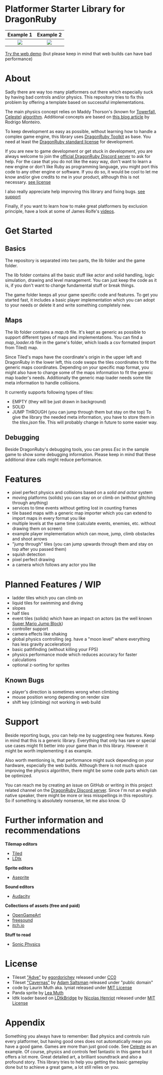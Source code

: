 # Platformer Starter Library for DragonRuby

|           Example 1            |            Example 2             |
|:------------------------------:|:--------------------------------:|
| ![](/screenshots/features.gif) | ![](/screenshots/features_2.gif) |

[Try the web demo](https://lyniat.github.io/platformer-physics/) (but please keep in mind that web builds can have bad performance)

# About
Sadly there are way too many platformers out there which especially suck by having bad controls and/or physics.
This repository tries to fix this problem by offering a template based on successful implementations.

The main physics concept relies on Maddy Thorson's (known for [Towerfall](http://www.towerfall-game.com), [Celeste](http://www.celestegame.com)) [algorithm](https://maddythorson.medium.com/celeste-and-towerfall-physics-d24bd2ae0fc5).
Additional concepts are based on [this blog article](http://higherorderfun.com/blog/2012/05/20/the-guide-to-implementing-2d-platformers/) by Rodrigo Monteiro.

To keep development as easy as possible, without learning how to handle a complex game engine, this library uses [DragonRuby Toolkit](https://dragonruby.org/toolkit/game) as base.
You need at least the [DragonRuby standard license](https://dragonruby.itch.io/dragonruby-gtk/purchase) for development.

If you are new to game development or get stuck in development, you are always welcome to join the [official DragonRuby Discord server](discord.dragonruby.org) to ask for help.
For the case that you do not like the easy way, don't want to learn a new engine or don't like Ruby as programming language, you might port this code to any other engine or software.
If you do so, it would be cool to let me know and/or give credits to me in your product, although this is not necessary. [see license](#License)

I also really appreciate help improving this library and fixing bugs. [see support](#Support)

Finally, if you want to learn how to make great platformers by exclusion principle, have a look at some of James Rolfe's [videos](https://www.youtube.com/AngryNintendoNerd/featured).

# Get Started
## Basics
The repository is separated into two parts, the lib folder and the game folder.

The lib folder contains all the basic stuff like actor and solid handling, logic simulation, drawing and level management.
You can just keep the code as it is, if you don't want to change fundamental stuff or break things.

The game folder keeps all your game specific code and features.
To get you started fast, it includes a basic player implementation which you can adopt to your needs or delete it and write something completely new.

## Maps
The lib folder contains a *map.rb* file. It's kept as generic as possible to support different types of maps and implementations.
You can find a *map_loader.rb* file in the game's folder, which loads a csv formated (export from Tiled) map.

Since Tiled's maps have the coordinate's origin in the upper left and DragonRuby in the lower left, this code swaps the tiles coordinates to fit the generic maps coordinates.
Depending on your specific map format, you might also have to change some of the maps information to fit the generic map loader's needs.
Additionally the generic map loader needs some tile meta information to handle collisions.

It currently supports following types of tiles:
- EMPTY (they will be just drawn in background)
- SOLID
- JUMP THROUGH (you can jump through them but stay on the top)
To give the library the needed meta information, you have to store them in the *tiles.json* file.
This will probably change in future to some easier way.

## Debugging
Beside DragonRuby's debugging tools, you can press *Esc* in the sample game to show some debugging information.
Please keep in mind that these additional draw calls might reduce performance.

# Features
- pixel perfect physics and collisions based on a *solid and actor* system
- moving platforms (solids) you can stay on or climb on (without glitching through anything)
- services to time events without getting lost in counting frames
- tile based maps with a generic map importer which you can extend to import maps in every format you like
- multiple levels at the same time (calculate events, enemies, etc. without drawing them on screen)
- example player implementation which can move, jump, climb obstacles and shoot arrows
- "jump through" tiles (you can jump upwards through them and stay on top after you passed them)
- squish detection
- pixel perfect drawing
- a camera which follows any actor you like

# Planned Features / WIP
- ladder tiles which you can climb on
- liquid tiles for swimming and diving
- slopes
- half tiles
- event tiles (solids) which have an impact on actors (as the well known [Super Mario Jump Block](https://mario.fandom.com/wiki/Jump_Block))
- controller support
- camera effects like shaking
- global physics controlling (eg. have a "moon level" where everything has less gravity acceleration)
- basic pathfinding (without killing your FPS)
- physics performance mode which reduces accuracy for faster calculations
- optional z-sorting for sprites

## Known Bugs
- player's direction is sometimes wrong when climbing
- mouse position wrong depending on render size
- shift key (climbing) not working in web build

# Support
Beside reporting bugs, you can help me by suggesting new features. Keep in mind that this is a generic library.
Everything that only has rare or special use cases might fit better into your game than in this library.
However it might be worth implementing it as example.

Also worth mentioning is, that performance might suck depending on your hardware, especially the web builds.
Although there is not much space improving the physics algorithm, there might be some code parts which can be optimized.

You can reach me by creating an issue on GitHub or writing in this project related channel on the [DragonRuby Discord server](discord.dragonruby.org).
Since I'm not an english native speaker, there might be more or less misspellings in this repository.
So if something is absolutely nonsense, let me also know. 😉

# Further information and recommendations
**Tilemap editors**
- [Tiled](https://www.mapeditor.org)
- [LDtk](https://ldtk.io)

**Sprite editors**
- [Aseprite](https://www.aseprite.org)

**Sound editors**
- [Audacity](https://www.audacityteam.org)

**Collections of assets (free and paid)**
- [OpenGameArt](https://opengameart.org)
- [freesound](https://freesound.org/)
- [itch.io](https://itch.io/game-assets)

**Stuff to read**
- [Sonic Physics](http://info.sonicretro.org/Sonic_Physics_Guide)

# License
- Tileset ["Adve"](https://egordorichev.itch.io/adve) by [egordorichev](https://egordorichev.itch.io) released under [CC0](https://creativecommons.org/share-your-work/public-domain/cc0/)
- Tileset ["Cavernas"](https://adamatomic.itch.io/cavernas) by [Adam Saltsman](https://adamatomic.itch.io) released under "public domain"
- code by Laurin Muth aka. lyniat released under [MIT License](/LICENSE)
- Panda sprite by [Lea Muth](https://github.com/WauWauGirly)
- ldtk loader based on [LDtkBridge](https://github.com/LittleB0xes/LDtkBridge) by [Nicolas Henriot](https://github.com/LittleB0xes) released under [MIT License](https://github.com/LittleB0xes/LDtkBridge/blob/main/LICENSE)

# Appendix
Something you always have to remember: Bad physics and controls ruin every platformer, but having good ones does not automatically mean you have a good game.
Games are more than just good code. See [Celeste](http://www.celestegame.com) as an example. Of course, physics and controls feel fantastic in this game but it offers a lot more.
Great detailed art, a brilliant soundtrack and also a profound story. This library tries to help you getting the basic gameplay done but to achieve a great game, a lot still relies on you.

